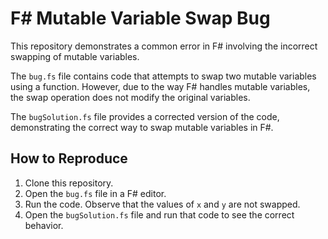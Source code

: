 # F# Mutable Variable Swap Bug

This repository demonstrates a common error in F# involving the incorrect swapping of mutable variables.

The `bug.fs` file contains code that attempts to swap two mutable variables using a function. However, due to the way F# handles mutable variables, the swap operation does not modify the original variables.

The `bugSolution.fs` file provides a corrected version of the code, demonstrating the correct way to swap mutable variables in F#.

## How to Reproduce

1. Clone this repository.
2. Open the `bug.fs` file in a F# editor.
3. Run the code. Observe that the values of `x` and `y` are not swapped.
4. Open the `bugSolution.fs` file and run that code to see the correct behavior.